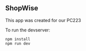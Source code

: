 ## ShopWise
This app was created for our PC223

To run the devserver:
```
npm install
npm run dev
```
